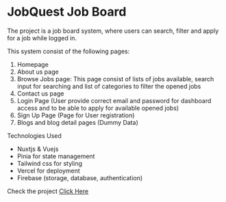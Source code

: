 
# JobQuest Job Board

The project is a job board system, where users can search, filter and apply for a job while logged in.

This system consist of the following pages:

1. Homepage 
2. About us page
3. Browse Jobs page: This page consist of lists of jobs available, search input for searching and list of categories to filter the opened jobs
4. Contact us page
5. Login Page (User provide correct email and password for dashboard access and to be able to apply for available opened jobs)
6. Sign Up Page (Page for User registration)
7. Blogs and blog detail pages (Dummy Data)

Technologies Used 

+ Nuxtjs & Vuejs
+ Pinia for state management
+ Tailwind css for styling 
+ Vercel for deployment
+ Firebase (storage, database, authentication)

Check the project [Click Here](https://app-jobquest.vercel.app)
